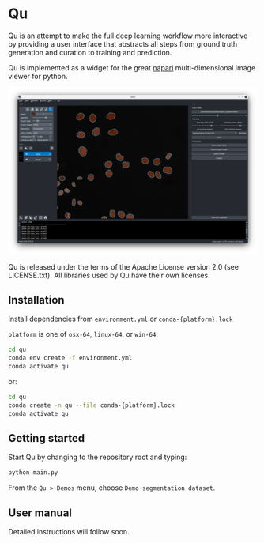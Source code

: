 # Qu

Qu is an attempt to make the full deep learning workflow more interactive by providing a user interface that abstracts all steps from ground truth generation and curation to training and prediction. 

Qu is implemented as a widget for the great [napari](https://napari.org/) multi-dimensional image viewer for python.

![Qu](images/qu.png)

Qu is released under the terms of the Apache License version 2.0 (see LICENSE.txt). All libraries used by Qu have their own licenses.

## Installation

Install dependencies from `environment.yml` or `conda-{platform}.lock`

`platform` is one of `osx-64`, `linux-64`, or `win-64`.

```bash
cd qu
conda env create -f environment.yml
conda activate qu
```

or:

```bash
cd qu
conda create -n qu --file conda-{platform}.lock
conda activate qu
```

## Getting started

Start Qu by changing to the repository root and typing:

```bash
python main.py
```

From the `Qu > Demos` menu, choose `Demo segmentation dataset`. 

## User manual

Detailed instructions will follow soon.

